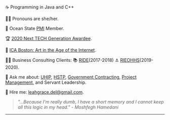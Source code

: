 ☕ Programming in Java and C++

💁‍♀️	Pronouns are she/her.

🌊 Ocean State [PMI](https://ospmi.org/) Member.

🏆 [2020 Next TECH Generation Awardee](https://www.rimonthly.com/tech-10-awards-2020/4/).

📸	[ICA Boston: Art in the Age of the Internet](https://www.icaboston.org/exhibitions/art-age-internet-1989-today).

👩‍💼 Business Consulting Clients: 📚 [RIDE](https://www.ride.ri.gov/)(2017-2018)  ⚓ [RIEOHHS](https://eohhs.ri.gov/)(2019-2020).

💬 Ask me about: [UHIP](https://www.rimonthly.com/unified-health-infrastructure-project/), [HSTP](https://files.constantcontact.com/9309e48c001/5c76eb23-5460-4f6b-91e5-600c7ba746b7.pdf), [Government Contracting](https://riptac.org/), [Project Management](https://www.slideshare.net/LeahDelGiudice/agile-manual), and Servant Leadership.

🤝 Hire me: [leahgrace.del@gmail.com](mailto:leahgrace.del@gmail.com).




 > *"...Because I'm really dumb, I have a short memory and I cannot keep all this logic in my head." - Moshfegh Hamedani*
----------------------------------------



